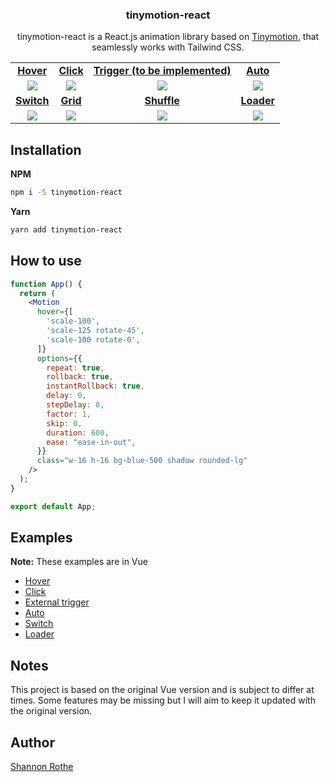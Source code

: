 <h3 align="center">tinymotion-react</h3>

<p align="center">tinymotion-react is a React.js animation library based on <a href="https://github.com/lepikhinb/tinymotion">Tinymotion</a>, that seamlessly works with Tailwind CSS.</p>

<table width="100%" align="center">
    <tr>
        <td align="center"><a href="https://tinymotion.me/#hover"><strong>Hover</strong></a></td>
        <td align="center"><a href="https://tinymotion.me/#click"><strong>Click</strong></a></td>
        <td align="center"><a href="https://tinymotion.me/#trigger"><strong>Trigger (to be implemented)</strong></a></td>
        <td align="center"><a href="https://tinymotion.me/#auto"><strong>Auto</strong></a></td>
    </tr>
    <tr>
        <td align="center">
            <img src="https://tinymotion.me/preview/1.gif">
        </td>
        <td align="center">
            <img src="https://tinymotion.me/preview/2.gif">
        </td>
        <td align="center">
            <img src="https://tinymotion.me/preview/3.gif">
        </td>
        <td align="center">
            <img src="https://tinymotion.me/preview/4.gif">
        </td>
    </tr>
    <tr>
        <td align="center"><a href="https://tinymotion.me/usage#switch"><strong>Switch</strong></a></td>
        <td align="center"><a href="https://tinymotion.me/usage#grid"><strong>Grid</strong></a></td>
        <td align="center"><a href="https://tinymotion.me/usage#shuffle"><strong>Shuffle</strong></a></td>
        <td align="center"><a href="https://tinymotion.me/usage#loader"><strong>Loader</strong></a></td>
    </tr>
    <tr>
        <td align="center">
            <img src="https://tinymotion.me/preview/5.gif">
        </td>
        <td align="center">
            <img src="https://tinymotion.me/preview/6.gif">
        </td>
        <td align="center">
            <img src="https://tinymotion.me/preview/7.gif">
        </td>
        <td align="center">
            <img src="https://tinymotion.me/preview/8.gif">
        </td>
    </tr>
</table>

## Installation
**NPM**
```sh
npm i -S tinymotion-react
```

**Yarn**
```sh
yarn add tinymotion-react
```

## How to use
```jsx
function App() {
  return (
    <Motion
      hover={[
        'scale-100',
        'scale-125 rotate-45',
        'scale-100 rotate-0',
      ]}
      options={{
        repeat: true,
        rollback: true,
        instantRollback: true,
        delay: 0,
        stepDelay: 0,
        factor: 1,
        skip: 0,
        duration: 600,
        ease: "ease-in-out",
      }}
      class="w-16 h-16 bg-blue-500 shadow rounded-lg"
    />
  );
}

export default App;
```

## Examples
**Note:** These examples are in Vue
* [Hover](https://tinymotion.me/#hover)
* [Click](https://tinymotion.me/#click)
* [External trigger](https://tinymotion.me/#trigger)
* [Auto](https://tinymotion.me/#auto)
* [Switch](https://tinymotion.me/usage#switch)
* [Loader](https://tinymotion.me/usage#loader)

## Notes
This project is based on the original Vue version and is subject to differ at times. Some features may be missing but I will aim to keep it updated with the original version.

## Author
[Shannon Rothe](https://twitter.com/shannonrothe)
